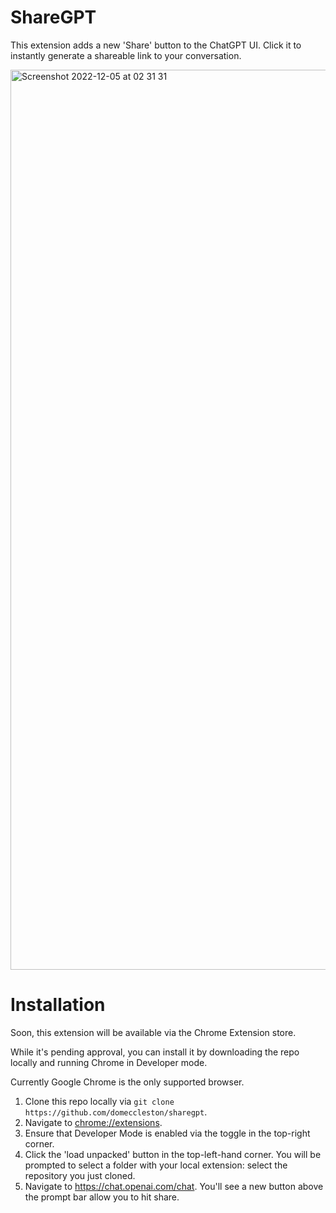 # ShareGPT

This extension adds a new 'Share' button to the ChatGPT UI. Click it to instantly generate a shareable link to your conversation.

<img width="1440" alt="Screenshot 2022-12-05 at 02 31 31" src="https://user-images.githubusercontent.com/31101792/205666224-24d2bf64-5726-4d20-9b80-2770a394eeb9.png">

# Installation

Soon, this extension will be available via the Chrome Extension store.

While it's pending approval, you can install it by downloading the repo locally and running Chrome in Developer mode.

Currently Google Chrome is the only supported browser.

1. Clone this repo locally via `git clone https://github.com/domeccleston/sharegpt`.
2. Navigate to [chrome://extensions](chrome://extensions).
3. Ensure that Developer Mode is enabled via the toggle in the top-right corner.
4. Click the 'load unpacked' button in the top-left-hand corner. You will be prompted to select a folder with your local extension: select the repository you just cloned.
4. Navigate to https://chat.openai.com/chat. You'll see a new button above the prompt bar allow you to hit share.

